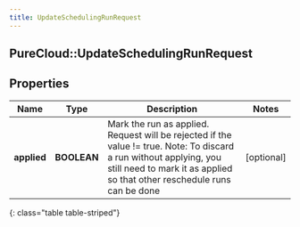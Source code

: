 ```yaml
---
title: UpdateSchedulingRunRequest
---
```

## PureCloud::UpdateSchedulingRunRequest

## Properties

|Name | Type | Description | Notes|
|------------ | ------------- | ------------- | -------------|
| **applied** | **BOOLEAN** | Mark the run as applied.  Request will be rejected if the value != true. Note: To discard a run without applying, you still need to mark it as applied so that other reschedule runs can be done | [optional] |
{: class="table table-striped"}


